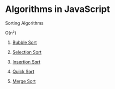 # Algorithms in JavaScript

Sorting Algorithms

O(n²)

1. [Bubble Sort](Sorting/bubblesort.js)

2. [Selection Sort](Sorting/selectionsort.js)

3. [Insertion Sort](Sorting/insertionsort.js)

4. [Quick Sort](Sorting/quicksort.js)

5. [Merge Sort](Sorting/mergesort.js)
